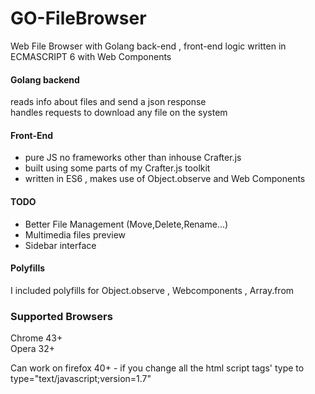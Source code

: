 # GO-FileBrowser
Web File Browser with Golang back-end , front-end logic written in ECMASCRIPT 6 with Web Components

#### Golang backend 
  reads info about files and send a json response  
  handles requests to download any file on the system  

#### Front-End
* pure JS no frameworks other than inhouse Crafter.js  
* built using some parts of my Crafter.js toolkit  
* written in ES6 , makes use of Object.observe and Web Components  
 

#### TODO
  * Better File Management (Move,Delete,Rename...)
  * Multimedia files preview
  * Sidebar interface

#### Polyfills
  I included polyfills for Object.observe , Webcomponents , Array.from
  
### Supported Browsers
  Chrome 43+  
  Opera 32+  
  
  Can work on firefox 40+ - if you change all the html script tags' type to type="text/javascript;version=1.7"
